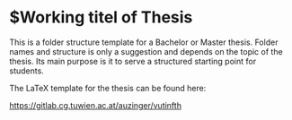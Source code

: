 # $Working titel of Thesis

This is a folder structure template for a Bachelor or Master thesis. 
Folder names and structure is only a suggestion and depends on the topic of the thesis. 
Its main purpose is it to serve a structured starting point for students. 

The LaTeX template for the thesis can be found here:

https://gitlab.cg.tuwien.ac.at/auzinger/vutinfth
